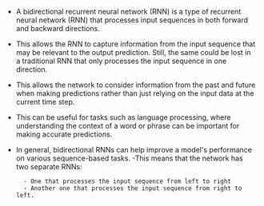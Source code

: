 - A bidirectional recurrent neural network (RNN) is a type of recurrent neural network (RNN) that processes input sequences in both forward and backward directions.
- This allows the RNN to capture information from the input sequence that may be relevant to the output prediction. Still, the same could be lost in a traditional RNN that only processes the input sequence in one direction.
- This allows the network to consider information from the past and future when making predictions rather than just relying on the input data at the current time step.
- This can be useful for tasks such as language processing, where understanding the context of a word or phrase can be important for making accurate predictions.
- In general, bidirectional RNNs can help improve a model's performance on various sequence-based tasks.
-This means that the network has two separate RNNs:

        - One that processes the input sequence from left to right
        - Another one that processes the input sequence from right to left.
